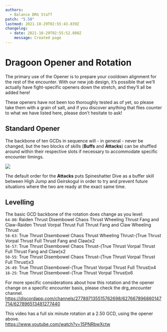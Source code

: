 ```yaml
---
authors:
  - Balance DRG Staff
patch: "5.58"
lastmod: 2021-10-29T02:55:43.839Z
changelog:
  - date: 2021-10-29T02:55:52.808Z
    message: Created page
---
```

# Dragoon Opener and Rotation

The primary use of the Opener is to prepare your cooldown alignment for the rest of the encounter. With our new job design, it’s possible that we’ll actually have fight-specific openers down the stretch, and they’ll all be added here!

These openers have not been too thoroughly tested as of yet, so please take them with a grain of salt, and if you discover anything that flies counter to what we have listed here, please don’t hesitate to ask!

## Standard Opener

The backbone of ten GCDs in sequence will - in general - never be changed, but the two blocks of skills (**Buffs** and **Attacks**) can be shuffled around within their respective slots if necessary to accommodate specific encounter timings.

![](https://i.imgur.com/bNh6e0x.png)

The default order for the **Attacks** puts Spineshatter Dive as a buffer skill between High Jump and Geirskogul in order to try and prevent future situations where the two are ready at the exact same time.

## Levelling

The basic GCD backbone of the rotation does change as you level:\
`64-80`: Raiden Thrust Disembowel Chaos Thrust Wheeling Thrust Fang and Claw-Raiden Thrust Vorpal Thrust Full Thrust Fang and Claw Wheeling Thrust\
`58-63`: True Thrust Disembowel Chaos Thrust Wheeling Thrust-(True Thrust Vorpal Thrust Full Thrust Fang and Claw)x2\
`56-57`: True Thrust Disembowel Chaos Thrust-(True Thrust Vorpal Thrust Full Thrust Fang and Claw)x2\
`50-55`: True Thrust Disembowel Chaos Thrust-(True Thrust Vorpal Thrust Full Thrust)x3\
`26-49`: True Thrust Disembowel-(True Thrust Vorpal Thrust Full Thrust)x4\
`18-25`: True Thrust Disembowel-(True Thrust Vorpal Thrust)x6  

For more specific considerations about how this rotation and the opener change on a specific encounter basis, please check the drg_encounter channel.
<https://discordapp.com/channels/277897135515762698/627667896860147714/627896513481277440>

This video has a full six minute rotation at a 2.50 GCD, using the opener above.\
<https://www.youtube.com/watch?v=15PNRbwXctw>